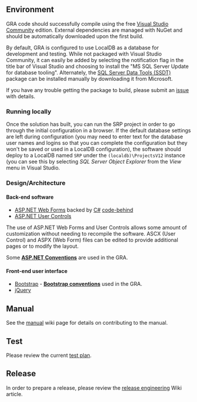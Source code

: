 ## Environment

GRA code should successfully compile using the free [Visual Studio Community](https://www.visualstudio.com/en-us/products/visual-studio-community-vs.aspx) edition. External dependencies are managed with NuGet and should be automatically downloaded upon the first build.

By default, GRA is configured to use LocalDB as a database for development and testing. While not packaged with Visual Studio Community, it can easily be added by selecting the notification flag in the title bar of Visual Studio and choosing to install the "MS SQL Server Update for database tooling". Alternately, the [SQL Server Data Tools (SSDT)](https://msdn.microsoft.com/en-us/library/mt204009.aspx) package can be installed manually by downloading it from Microsoft.

If you have any trouble getting the package to build, please submit an [issue](https://github.com/MCLD/greatreadingadventure/issues/new) with details.

### Running locally

Once the solution has built, you can run the SRP project in order to go through the initial configuration in a browser. If  the default database settings are left during configuration (you may need to enter text for the database user names and logins so that you can complete the configuration but they won't be saved or used in a LocalDB configuration), the software should deploy to a LocalDB named `SRP` under the `(localdb)\ProjectsV12` instance (you can see this by selecting *SQL Server Object Explorer* from the *View* menu in Visual Studio.

### Design/Architecture

#### Back-end software

* [ASP.NET Web Forms](http://www.asp.net/web-forms) backed by [C#](https://msdn.microsoft.com/en-us/vstudio/hh341490.aspx) [code-behind](https://support.microsoft.com/en-us/kb/303247)
* [ASP.NET User Controls](https://msdn.microsoft.com/en-us/library/y6wb1a0e.aspx)

The use of ASP.NET Web Forms and User Controls allows some amount of customization without needing to recompile the software. ASCX (User Control) and ASPX (Web Form) files can be edited to provide additional pages or to modify the layout.

Some **[ASP.NET Conventions](ASPNETConventions.md)** are used in the GRA.

#### Front-end user interface

* [Bootstrap](http://getbootstrap.com/) - **[Bootstrap conventions](BootstrapConventions.md)** used in the GRA.
* [jQuery](https://jquery.com/)

## Manual

See the [manual](Manual.md) wiki page for details on contributing to the manual.

## Test

Please review the current [test plan](TestPlan.md).

## Release

In order to prepare a release, please review the [release engineering](ReleaseEngineering.md) Wiki article.
